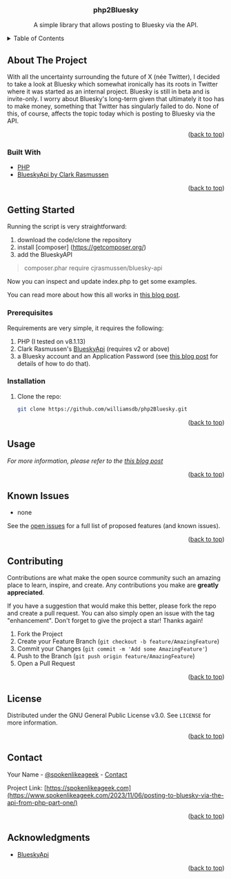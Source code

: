 <a name="readme-top"></a>


<!-- PROJECT LOGO -->
<br />
<div align="center">

<h3 align="center">php2Bluesky</h3>

  <p align="center">
    A simple library that allows posting to Bluesky via the API.
    <br />
  </p>
</div>



<!-- TABLE OF CONTENTS -->
<details>
  <summary>Table of Contents</summary>
  <ol>
    <li>
      <a href="#about-the-project">About The Project</a>
      <ul>
        <li><a href="#built-with">Built With</a></li>
      </ul>
    </li>
    <li>
      <a href="#getting-started">Getting Started</a>
      <ul>
        <li><a href="#prerequisites">Prerequisites</a></li>
        <li><a href="#installation">Installation</a></li>
      </ul>
    </li>
    <li><a href="#usage">Usage</a></li>
    <li><a href="#roadmap">Roadmap</a></li>
    <li><a href="#contributing">Contributing</a></li>
    <li><a href="#license">License</a></li>
    <li><a href="#contact">Contact</a></li>
    <li><a href="#acknowledgments">Acknowledgments</a></li>
  </ol>
</details>



<!-- ABOUT THE PROJECT -->
## About The Project

With all the uncertainty surrounding the future of X (née Twitter), I decided to take a look at Bluesky which somewhat ironically has its roots in Twitter where it was started as an internal project. Bluesky is still in beta and is invite-only. I worry about Bluesky's long-term given that ultimately it too has to make money, something that Twitter has singularly failed to do. None of this, of course, affects the topic today which is posting to Bluesky via the API.

<p align="right">(<a href="#readme-top">back to top</a>)</p>



### Built With

* [PHP](https://php.net)
* [BlueskyApi by Clark Rasmussen](https://github.com/cjrasmussen/BlueskyApi)

<p align="right">(<a href="#readme-top">back to top</a>)</p>



<!-- GETTING STARTED -->
## Getting Started

Running the script is very straightforward:

1. download the code/clone the repository
2. install [composer] (https://getcomposer.org/)
3. add the BlueskyAPI 

> composer.phar require cjrasmussen/bluesky-api

Now you can inspect and update index.php to get some examples. 

You can read more about how this all works in [this blog post](https://www.spokenlikeageek.com/2023/11/06/posting-to-bluesky-via-the-api-from-php-part-one/).

### Prerequisites

Requirements are very simple, it requires the following:

1. PHP (I tested on v8.1.13)
2. Clark Rasmussen's [BlueskyApi](https://github.com/cjrasmussen/BlueskyApi) (requires v2 or above) 
2. a Bluesky account and an Application Password (see [this blog post](https://www.spokenlikeageek.com/2023/11/06/posting-to-bluesky-via-the-api-from-php-part-one/) for details of how to do that).

### Installation

1. Clone the repo:
   ```sh
   git clone https://github.com/williamsdb/php2Bluesky.git
   ```

<p align="right">(<a href="#readme-top">back to top</a>)</p>



<!-- USAGE EXAMPLES -->
## Usage

_For more information, please refer to the [this blog post](https://www.spokenlikeageek.com/2023/11/06/posting-to-bluesky-via-the-api-from-php-part-one/)_

<p align="right">(<a href="#readme-top">back to top</a>)</p>



<!-- ROADMAP -->
## Known Issues

- none

See the [open issues](https://github.com/williamsdb/php2Bluesky/issues) for a full list of proposed features (and known issues).

<p align="right">(<a href="#readme-top">back to top</a>)</p>



<!-- CONTRIBUTING -->
## Contributing

Contributions are what make the open source community such an amazing place to learn, inspire, and create. Any contributions you make are **greatly appreciated**.

If you have a suggestion that would make this better, please fork the repo and create a pull request. You can also simply open an issue with the tag "enhancement".
Don't forget to give the project a star! Thanks again!

1. Fork the Project
2. Create your Feature Branch (`git checkout -b feature/AmazingFeature`)
3. Commit your Changes (`git commit -m 'Add some AmazingFeature'`)
4. Push to the Branch (`git push origin feature/AmazingFeature`)
5. Open a Pull Request

<p align="right">(<a href="#readme-top">back to top</a>)</p>



<!-- LICENSE -->
## License

Distributed under the GNU General Public License v3.0. See `LICENSE` for more information.

<p align="right">(<a href="#readme-top">back to top</a>)</p>



<!-- CONTACT -->
## Contact

Your Name - [@spokenlikeageek](https://twitter.com/spokenlikeageek) - [Contact](https://www.spokenlikeageek.com/contact/)

Project Link: [https://spokenlikeageek.com](https://www.spokenlikeageek.com/2023/11/06/posting-to-bluesky-via-the-api-from-php-part-one/)

<p align="right">(<a href="#readme-top">back to top</a>)</p>



<!-- ACKNOWLEDGMENTS -->
## Acknowledgments

* [BlueskyApi](https://github.com/cjrasmussen/BlueskyApi)

<p align="right">(<a href="#readme-top">back to top</a>)</p>



<!-- MARKDOWN LINKS & IMAGES -->
<!-- https://www.markdownguide.org/basic-syntax/#reference-style-links -->
[contributors-shield]: https://img.shields.io/github/contributors/github_username/repo_name.svg?style=for-the-badge
[contributors-url]: https://github.com/github_username/repo_name/graphs/contributors
[forks-shield]: https://img.shields.io/github/forks/github_username/repo_name.svg?style=for-the-badge
[forks-url]: https://github.com/github_username/repo_name/network/members
[stars-shield]: https://img.shields.io/github/stars/github_username/repo_name.svg?style=for-the-badge
[stars-url]: https://github.com/github_username/repo_name/stargazers
[issues-shield]: https://img.shields.io/github/issues/github_username/repo_name.svg?style=for-the-badge
[issues-url]: https://github.com/github_username/repo_name/issues
[license-shield]: https://img.shields.io/github/license/github_username/repo_name.svg?style=for-the-badge
[license-url]: https://github.com/github_username/repo_name/blob/master/LICENSE.txt
[linkedin-shield]: https://img.shields.io/badge/-LinkedIn-black.svg?style=for-the-badge&logo=linkedin&colorB=555
[linkedin-url]: https://linkedin.com/in/linkedin_username
[product-screenshot]: images/screenshot.png
[Next.js]: https://img.shields.io/badge/next.js-000000?style=for-the-badge&logo=nextdotjs&logoColor=white
[Next-url]: https://nextjs.org/
[React.js]: https://img.shields.io/badge/React-20232A?style=for-the-badge&logo=react&logoColor=61DAFB
[React-url]: https://reactjs.org/
[Vue.js]: https://img.shields.io/badge/Vue.js-35495E?style=for-the-badge&logo=vuedotjs&logoColor=4FC08D
[Vue-url]: https://vuejs.org/
[Angular.io]: https://img.shields.io/badge/Angular-DD0031?style=for-the-badge&logo=angular&logoColor=white
[Angular-url]: https://angular.io/
[Svelte.dev]: https://img.shields.io/badge/Svelte-4A4A55?style=for-the-badge&logo=svelte&logoColor=FF3E00
[Svelte-url]: https://svelte.dev/
[Laravel.com]: https://img.shields.io/badge/Laravel-FF2D20?style=for-the-badge&logo=laravel&logoColor=white
[Laravel-url]: https://laravel.com
[Bootstrap.com]: https://img.shields.io/badge/Bootstrap-563D7C?style=for-the-badge&logo=bootstrap&logoColor=white
[Bootstrap-url]: https://getbootstrap.com
[JQuery.com]: https://img.shields.io/badge/jQuery-0769AD?style=for-the-badge&logo=jquery&logoColor=white
[JQuery-url]: https://jquery.com 
